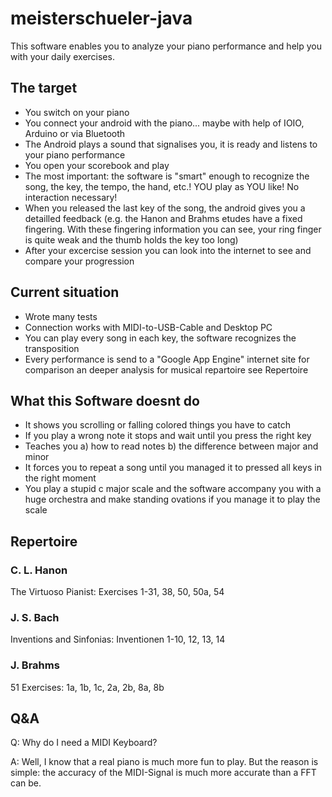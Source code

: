# meisterschueler-java

This software enables you to analyze your piano performance and help you with your daily exercises.

## The target
* You switch on your piano
* You connect your android with the piano... maybe with help of IOIO, Arduino or via Bluetooth
* The Android plays a sound that signalises you, it is ready and listens to your piano performance
* You open your scorebook and play
* The most important: the software is "smart" enough to recognize the song, the key, the tempo, the hand, etc.! YOU play as YOU like! No interaction necessary!
* When you released the last key of the song, the android gives you a detailled feedback (e.g. the Hanon and Brahms etudes have a fixed fingering. With these fingering information you can see, your ring finger is quite weak and the thumb holds the key too long)
* After your excercise session you can look into the internet to see and compare your progression 

## Current situation
* Wrote many tests
* Connection works with MIDI-to-USB-Cable and Desktop PC
* You can play every song in each key, the software recognizes the transposition
* Every performance is send to a "Google App Engine" internet site for comparison an deeper analysis for musical repartoire see Repertoire 

## What this Software doesnt do
* It shows you scrolling or falling colored things you have to catch
* If you play a wrong note it stops and wait until you press the right key
* Teaches you a) how to read notes b) the difference between major and minor
* It forces you to repeat a song until you managed it to pressed all keys in the right moment
* You play a stupid c major scale and the software accompany you with a huge orchestra and make standing ovations if you manage it to play the scale 

## Repertoire
### C. L. Hanon
The Virtuoso Pianist: Exercises 1-31, 38, 50, 50a, 54 

### J. S. Bach
Inventions and Sinfonias: Inventionen 1-10, 12, 13, 14 

### J. Brahms
51 Exercises: 1a, 1b, 1c, 2a, 2b, 8a, 8b 

## Q&A
Q: Why do I need a MIDI Keyboard?

A: Well, I know that a real piano is much more fun to play. But the reason is simple: the accuracy of the MIDI-Signal is much more accurate than a FFT can be. 

